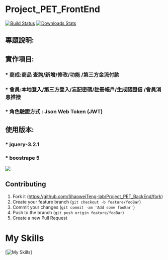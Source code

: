 # Project_PET_FrontEnd
[![Build Status][travis-image]][travis-url]
[![Downloads Stats][npm-downloads]][npm-url]

## 專題說明:

## 實作項目:

### * 商成:商品 查詢/新增/修改/功能 /第三方金流付款

### * 會員:本地登入/第三方登入/忘記密碼/註冊帳戶/生成認證信 /會員消息推撥

### * 角色驗證方式 : Json Web Token (JWT)

## 使用版本:
### * jquery-3.2.1
### * boostrape 5
![](header.png)







## Contributing

1. Fork it (<https://github.com/ShaoweiTeng-lab/Project_PET_BackEnd/fork>)
2. Create your feature branch (`git checkout -b feature/fooBar`)
3. Commit your changes (`git commit -am 'Add some fooBar'`)
4. Push to the branch (`git push origin feature/fooBar`)
5. Create a new Pull Request

<!-- Markdown link & img dfn's -->
[npm-image]: https://img.shields.io/npm/v/datadog-metrics.svg?style=flat-square
[npm-url]: https://npmjs.org/package/datadog-metrics
[npm-downloads]: https://img.shields.io/npm/dm/datadog-metrics.svg?style=flat-square
[travis-image]: https://img.shields.io/travis/dbader/node-datadog-metrics/master.svg?style=flat-square
[travis-url]: https://travis-ci.org/dbader/node-datadog-metrics
[wiki]: https://github.com/yourname/yourproject/wiki

<h1>My Skills</h1>

[![My Skills](https://skillicons.dev/icons?i=java,spring,css,html,redis,mysql,maven,hibernate,bootstrap,jquery,js,&theme=light)]
